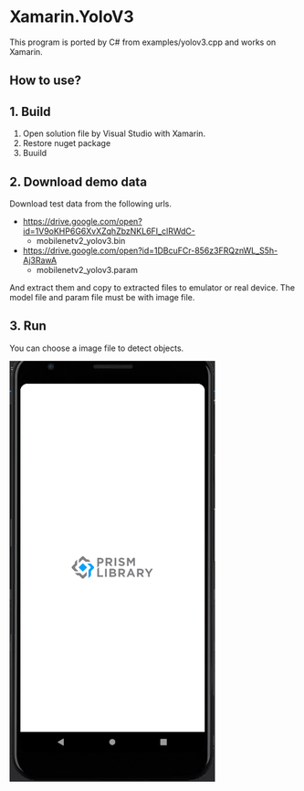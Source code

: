 # Xamarin.YoloV3
  
This program is ported by C# from examples/yolov3.cpp and works on Xamarin. 
 
## How to use? 
 
## 1. Build 
 
1. Open solution file by Visual Studio with Xamarin.
1. Restore nuget package
1. Buuild 

## 2. Download demo data

Download test data from the following urls.

- https://drive.google.com/open?id=1V9oKHP6G6XvXZqhZbzNKL6FI_clRWdC-
  - mobilenetv2_yolov3.bin
- https://drive.google.com/open?id=1DBcuFCr-856z3FRQznWL_S5h-Aj3RawA
  - mobilenetv2_yolov3.param

And extract them and copy to extracted files to emulator or real device.
The model file and param file must be with image file.
 
## 3. Run 
 
You can choose a image file to detect objects.

![YOLOv3](images/android.webp "YOLOv3")

